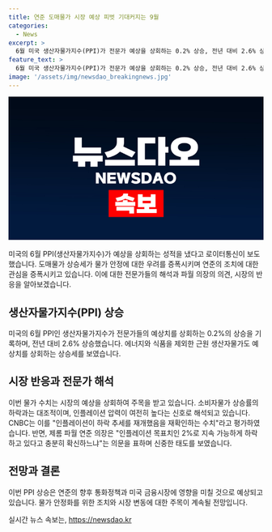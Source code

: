 ```yaml
---
title: 연준 도매물가 시장 예상 피벗 기대커지는 9월
categories:
  - News
excerpt: >
  6월 미국 생산자물가지수(PPI)가 전문가 예상을 상회하는 0.2% 상승, 전년 대비 2.6% 상승하며 물가 상승 압력을 보여주었다. 이는 미 연준의 행보 및 금융시장에 영향을 미칠 것으로 예상되지만, 이번 수치가 인플레이션 압력을 보여줄 뿐 온건한 물가 상승세로도 해석될 수 있다. 이에 따라 경제 전망과 연준의 향후 행보에 관심이 쏠리고 있으며, 제롬 파월 의장의 의회 증언에서도 인플레이션에 대한 관측이 계속되고 있다고 언급했다.
feature_text: >
  6월 미국 생산자물가지수(PPI)가 전문가 예상을 상회하는 0.2% 상승, 전년 대비 2.6% 상승하며 물가 상승 압력을 보여주었다. 이는 미 연준의 행보 및 금융시장에 영향을 미칠 것으로 예상되지만, 이번 수치가 인플레이션 압력을 보여줄 뿐 온건한 물가 상승세로도 해석될 수 있다. 이에 따라 경제 전망과 연준의 향후 행보에 관심이 쏠리고 있으며, 제롬 파월 의장의 의회 증언에서도 인플레이션에 대한 관측이 계속되고 있다고 언급했다.
image: '/assets/img/newsdao_breakingnews.jpg'
---
```


<p><img src="/assets/img/newsdao_breakingnews.jpg" alt="implanttips 속보" /></p>

<p>미국의 6월 PPI(생산자물가지수)가 예상을 상회하는 성적을 냈다고 로이터통신이 보도했습니다. 도매물가 상승세가 물가 안정에 대한 우려를 증폭시키며 연준의 조치에 대한 관심을 증폭시키고 있습니다. 이에 대한 전문가들의 해석과 파월 의장의 의견, 시장의 반응을 알아보겠습니다. </p>

<h2 data-ke-size="size26">생산자물가지수(PPI) 상승</h2>

<p>미국의 6월 PPI인 생산자물가지수가 전문가들의 예상치를 상회하는 0.2%의 상승을 기록하며, 전년 대비 2.6% 상승했습니다. 에너지와 식품을 제외한 근원 생산자물가도 예상치를 상회하는 상승세를 보였습니다.</p>

<h2 data-ke-size="size26">시장 반응과 전문가 해석</h2>

<p>이번 물가 수치는 시장의 예상을 상회하여 주목을 받고 있습니다. 소비자물가 상승률의 하락과는 대조적이며, 인플레이션 압력이 여전히 높다는 신호로 해석되고 있습니다. CNBC는 이를 "인플레이션이 하락 추세를 재개했음을 재확인하는 수치"라고 평가하였습니다. 반면, 제롬 파월 연준 의장은 "인플레이션 목표치인 2%로 지속 가능하게 하락하고 있다고 충분히 확신하느냐"는 의문을 표하며 신중한 태도를 보였습니다.</p>

<h2 data-ke-size="size26">전망과 결론</h2>

<p>이번 PPI 상승은 연준의 향후 통화정책과 미국 금융시장에 영향을 미칠 것으로 예상되고 있습니다. 물가 안정화를 위한 조치와 시장 변동에 대한 주목이 계속될 전망입니다.</p>
실시간 뉴스 속보는, <a href="https://newsdao.kr" rel="dofollow">https://newsdao.kr</a>


